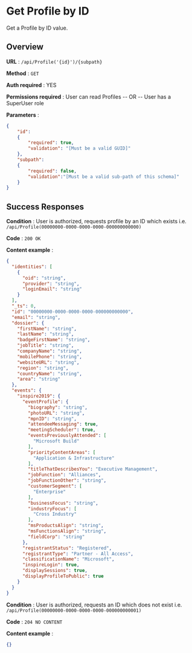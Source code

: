 # Get Profile by ID

Get a Profile by ID value.

## Overview

**URL** : `/api/Profile('{id}')/{subpath}`

**Method** : `GET`

**Auth required** : YES

**Permissions required** : User can read Profiles  -- OR -- User has a SuperUser role

**Parameters** :

```json
{
    "id":
    {
        "required": true,
        "validation": "[Must be a valid GUID]"
    },
    "subpath":
    {
        "required": false,
        "validation":"[Must be a valid sub-path of this schema]"
    }
}
```

## Success Responses

**Condition** : User is authorized, requests profile by an ID  which exists i.e. `/api/Profile(00000000-0000-0000-0000-000000000000)`

**Code** : `200 OK`

**Content example** :

```json
{
  "identities": [
    {
      "oid": "string",
      "provider": "string",
      "loginEmail": "string"
    }
  ],
  "_ts": 0,
  "id": "00000000-0000-0000-0000-000000000000",
  "email": "string",
  "dossier": {
    "firstName": "string",
    "lastName": "string",
    "badgeFirstName": "string",
    "jobTitle": "string",
    "companyName": "string",
    "mobilePhone": "string",
    "websiteURL": "string",
    "region": "string",
    "countryName": "string",
    "area": "string"
  },
  "events": {
    "inspire2019": {
      "eventProfile": {
        "biography": "string",
        "photoURL": "string",
        "mpnID": "string",
        "attendeeMessaging": true,
        "meetingScheduler": true,
        "eventsPreviouslyAttended": [
          "Microsoft Build"
        ],
        "priorityContentAreas": [
          "Application & Infrastructure"
        ],
        "titleThatDescribesYou": "Executive Management",
        "jobFunction": "Alliances",
        "jobFunctionOther": "string",
        "customerSegment": [
          "Enterprise"
        ],
        "businessFocus": "string",
        "industryFocus": [
          "Cross Industry"
        ],
        "msProductsAlign": "string",
        "msFunctionsAlign": "string",
        "fieldCorp": "string"
      },
      "registrantStatus": "Registered",
      "registrantType": "Partner - All Access",
      "classificationName": "Microsoft",
      "inspireLogin": true,
      "displaySessions": true,
      "displayProfileToPublic": true
    }
  }
}
```

**Condition** : User is authorized, requests an ID which does not exist i.e. `/api/Profile(00000000-0000-0000-0000-000000000001)`

**Code** : `204 NO CONTENT`

**Content example** :

```json
{}
```
